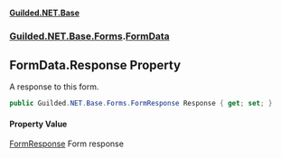 
#### [Guilded.NET.Base](index 'index')
### [Guilded.NET.Base.Forms](index#Guilded_NET_Base_Forms 'Guilded.NET.Base.Forms').[FormData](FormData 'Guilded.NET.Base.Forms.FormData')
## FormData.Response Property
A response to this form.  
```csharp
public Guilded.NET.Base.Forms.FormResponse Response { get; set; }
```

#### Property Value
[FormResponse](FormResponse 'Guilded.NET.Base.Forms.FormResponse')
Form response
